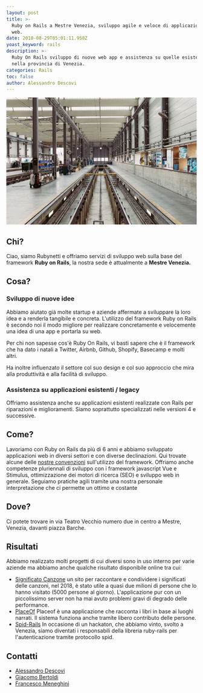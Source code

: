 ```yaml
---
layout: post
title: >-
  Ruby on Rails a Mestre Venezia, sviluppo agile e veloce di applicazioni per il
  web.
date: 2018-08-29T05:01:11.958Z
yoast_keyword: rails
description: >-
  Ruby On Rails sviluppo di nuove web app e assistenza su quelle esistenti 
  nella provincia di Venezia.
categories: Rails
toc: false
author: Alessandro Descovi
---
```

![Ruby On Rails Venezia Mestre](/images/uploads/ruby-rails-venezia-mestre.jpeg)

## Chi?

Ciao, siamo Rubynetti e offriamo servizi di sviluppo web sulla base del framework **Ruby on Rails**, la nostra sede è attualmente a **Mestre Venezia.**

## Cosa?

### Sviluppo di nuove idee

Abbiamo aiutato già molte startup e aziende affermate a sviluppare la loro idea e a renderla tangibile e concreta.
L'utilizzo del framework Ruby on Rails è secondo noi il modo migliore per realizzare concretamente e velocemente una idea di una app e portarla su web.

Per chi non sapesse cos'è Ruby On Rails, vi basti sapere che è il framework che ha dato i natali a Twitter, Airbnb, Github, Shopify, Basecamp e molti altri.

Ha inoltre influenzato il settore col suo design e col suo approccio che mira alla produttività e alla facilità di sviluppo.

### Assistenza su applicazioni esistenti / legacy

Offriamo assistenza anche su applicazioni esistenti realizzate con Rails per riparazioni e miglioramenti.
Siamo soprattutto specializzati nelle versioni 4 e successive.

## Come?

Lavoriamo con Ruby on Rails da più di 6 anni e abbiamo sviluppato applicazioni web in diversi settori e con diverse declinazioni.
Qui trovate alcune delle [nostre convenzioni](https://www.rubynetti.it/it/convenzioni-rails/) sull'utilizzo del framework.
Offriamo anche competenze pluriennali di sviluppo con i framework javascript Vue e Stimulus, ottimizzazione dei motori di ricerca (SEO) e sviluppo web in generale.
Seguiamo pratiche agili tramite una nostra personale interpretazione che ci permette un ottimo e costante

## Dove?

Ci potete trovare in via Teatro Vecchio numero due in centro a Mestre, Venezia, davanti piazza Barche.

## Risultati

Abbiamo realizzato molti progetti di cui diversi sono in uso interno per varie aziende ma abbiamo anche qualche risultato disponibile online tra cui:

* [Significato Canzone](https://significatocanzone.it/) un sito per raccontare e condividere i significati delle canzoni, nel 2018, è stato utile a quasi due milioni di persone che lo hanno visitato (5000 persone al giorno). L'applicazione pur con un piccolissimo server non ha mai avuto problemi gravi di degrado delle performance.
* [PlaceOf](http://placeof.it/it/welcome/intro) Placeof è una applicazione che racconta i libri in base ai luoghi narrati. Il sistema funziona anche tramite libero contributo delle persone.
* [Spid-Rails](https://github.com/italia/spid-rails) In occasione di un hackaton, che abbiamo vinto, svolto a Venezia, siamo diventati i responsabili della libreria ruby-rails per l'autenticazione tramite protocollo spid.

## Contatti

* [Alessandro Descovi](mailto:alessandro@venezia86.it)
* [Giacomo Bertoldi](mailto:giacomo@venezia86.it)
* [Francesco Meneghini](mailto:francesco@venezia86.it)
